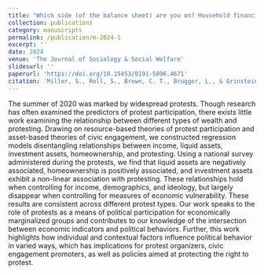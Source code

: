 ```yaml
---
title: "Which side (of the balance sheet) are you on? Household financial resources and participation in the 2020 protests"
collection: publications
category: manuscripts
permalink: /publication/m-2024-1
excerpt: ''
date: 2024
venue: 'The Journal of Sociology & Social Welfare'
slidesurl: ''
paperurl: 'https://doi.org/10.15453/0191-5096.4671'
citation: 'Miller, S., Roll, S., Brown, C. T., Brugger, L., & Grinstein-Weiss, M. (2024). Which side (of the balance sheet) are you on? Household financial resources and participation in the 2020 protests. The Journal of Sociology & Social Welfare, 50(4). https://doi.org/10.15453/0191-5096.4671.'
---
```


The summer of 2020 was marked by widespread protests. Though research has often examined the predictors of protest participation, there exists little work examining the relationship between different types of wealth and protesting. Drawing on resource-based theories of protest participation and asset-based theories of civic engagement, we constructed regression models disentangling relationships between income, liquid assets, investment assets, homeownership, and protesting. Using a national survey administered during the protests, we find that liquid assets are negatively associated, homeownership is positively associated, and investment assets exhibit a non-linear association with protesting. These relationships hold when controlling for income, demographics, and ideology, but largely disappear when controlling for measures of economic vulnerability. These results are consistent across different protest types. Our work speaks to the role of protests as a means of political participation for economically marginalized groups and contributes to our knowledge of the intersection between economic indicators and political behaviors. Further, this work highlights how individual and contextual factors influence political behavior in varied ways, which has implications for protest organizers, civic engagement promoters, as well as policies aimed at protecting the right to protest.
